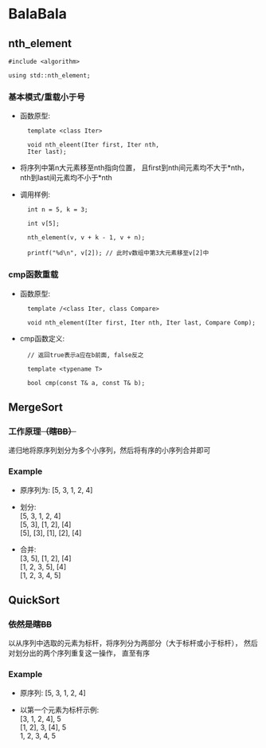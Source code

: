 # BalaBala

## nth_element

    #include <algorithm>

    using std::nth_element;

### 基本模式/重载小于号

* 函数原型:

        template <class Iter>

        void nth_eleent(Iter first, Iter nth,
        Iter last);

* 将序列中第n大元素移至nth指向位置， 且first到nth间元素均不大于\*nth， nth到last间元素均不小于\*nth

* 调用样例:

        int n = 5, k = 3;

        int v[5];

        nth_element(v, v + k - 1, v + n);

        printf("%d\n", v[2]); // 此时v数组中第3大元素移至v[2]中

### cmp函数重载

* 函数原型:

        template /<class Iter, class Compare>

        void nth_element(Iter first, Iter nth, Iter last, Compare Comp);

* cmp函数定义:

        // 返回true表示a应在b前面, false反之

        template <typename T>

        bool cmp(const T& a, const T& b);

## MergeSort

### 工作原理<del>（瞎BB）</del>

递归地将原序列划分为多个小序列，然后将有序的小序列合并即可

### Example

* 原序列为: [5, 3, 1, 2, 4]

* 划分: <br /> [5, 3, 1, 2, 4] <br /> [5, 3], [1, 2], [4] <br /> [5], [3], [1], [2], [4]

* 合并: <br /> [3, 5], [1, 2], [4] <br /> [1, 2, 3, 5], [4] <br /> [1, 2, 3, 4, 5]

## QuickSort

### <del> 依然是瞎BB </del>

以从序列中选取的元素为标杆，将序列分为两部分（大于标杆或小于标杆）， 然后对划分出的两个序列重复这一操作， 直至有序

### Example

* 原序列: [5, 3, 1, 2, 4]

* 以第一个元素为标杆示例: <br /> [3, 1, 2, 4], 5 <br /> [1, 2], 3, [4], 5 <br /> 1, 2, 3, 4, 5
